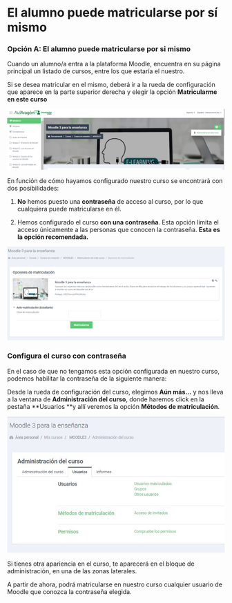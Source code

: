 
# El alumno puede matricularse por sí mismo

### Opción A: El alumno puede matricularse por si mismo<br/> 

Cuando un alumno/a entra a la plataforma Moodle, encuentra en su página principal un listado de cursos, entre los que estaría el nuestro.

Si se desea matricular en el mismo, deberá ir a la rueda de configuración que aparece en la parte superior derecha y elegir la opción **Matricularme en este curso**

![](/assets/automatricula.PNG)

En función de cómo hayamos configurado nuestro curso se encontrará con dos posibilidades:

1. **No** hemos puesto una **contraseña** de acceso al curso, por lo que cualquiera puede matricularse en él. 

1. Hemos configurado el curso **con una contraseña**. Esta opción limita el acceso únicamente a las personas que conocen la contraseña. **Esta es la opción recomendada.**

![](/assets/automatricula2.PNG)

### Configura el curso con contraseña

En el caso de que no tengamos esta opción configurada en nuestro curso, podemos habilitar la contraseña de la siguiente manera:

Desde la rueda de configuración del curso, elegimos **Aún más...** y nos lleva a la ventana de **Administración del curso**, donde haremos click en la pestaña **Usuarios **y allí veremos la opción **Métodos de matriculación**.

![](/assets/administracionCurso.JPG)

Si tienes otra apariencia en el curso, te aparecerá en el bloque de administración, en una de las zonas laterales.

A partir de ahora, podrá matricularse en nuestro curso cualquier usuario de Moodle que conozca la contraseña elegida.

